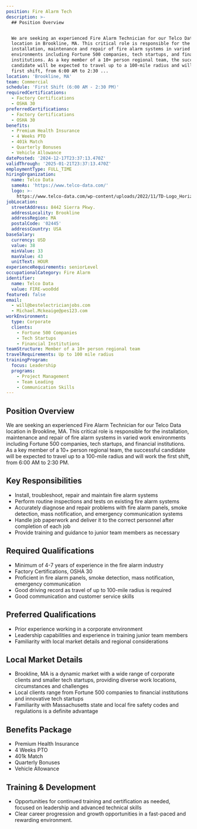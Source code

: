 ```yaml
---
position: Fire Alarm Tech
description: >-
  ## Position Overview


  We are seeking an experienced Fire Alarm Technician for our Telco Data
  location in Brookline, MA. This critical role is responsible for the
  installation, maintenance and repair of fire alarm systems in varied work
  environments including Fortune 500 companies, tech startups, and financial
  institutions. As a key member of a 10+ person regional team, the successful
  candidate will be expected to travel up to a 100-mile radius and will work the
  first shift, from 6:00 AM to 2:30 ...
location: 'Brookline, MA'
team: Commercial
schedule: 'First Shift (6:00 AM - 2:30 PM)'
requiredCertifications:
  - Factory Certifications
  - OSHA 30
preferredCertifications:
  - Factory Certifications
  - OSHA 30
benefits:
  - Premium Health Insurance
  - 4 Weeks PTO
  - 401k Match
  - Quarterly Bonuses
  - Vehicle Allowance
datePosted: '2024-12-17T23:37:13.470Z'
validThrough: '2025-01-21T23:37:13.470Z'
employmentType: FULL_TIME
hiringOrganization:
  name: Telco Data
  sameAs: 'https://www.telco-data.com/'
  logo: >-
    https://www.telco-data.com/wp-content/uploads/2022/11/TD-Logo_Horizontal_Color.webp
jobLocation:
  streetAddress: 8442 Sierra Pkwy.
  addressLocality: Brookline
  addressRegion: MA
  postalCode: '02445'
  addressCountry: USA
baseSalary:
  currency: USD
  value: 38
  minValue: 33
  maxValue: 43
  unitText: HOUR
experienceRequirements: seniorLevel
occupationalCategory: Fire Alarm
identifier:
  name: Telco Data
  value: FIRE-woo0dd
featured: false
email:
  - will@bestelectricianjobs.com
  - Michael.Mckeaige@pes123.com
workEnvironment:
  type: Corporate
  clients:
    - Fortune 500 Companies
    - Tech Startups
    - Financial Institutions
teamStructure: Member of a 10+ person regional team
travelRequirements: Up to 100 mile radius
trainingProgram:
  focus: Leadership
  programs:
    - Project Management
    - Team Leading
    - Communication Skills
---
```




## Position Overview

We are seeking an experienced Fire Alarm Technician for our Telco Data location in Brookline, MA. This critical role is responsible for the installation, maintenance and repair of fire alarm systems in varied work environments including Fortune 500 companies, tech startups, and financial institutions. As a key member of a 10+ person regional team, the successful candidate will be expected to travel up to a 100-mile radius and will work the first shift, from 6:00 AM to 2:30 PM.

## Key Responsibilities

- Install, troubleshoot, repair and maintain fire alarm systems
- Perform routine inspections and tests on existing fire alarm systems
- Accurately diagnose and repair problems with fire alarm panels, smoke detection, mass notification, and emergency communication systems
- Handle job paperwork and deliver it to the correct personnel after completion of each job
- Provide training and guidance to junior team members as necessary
  
## Required Qualifications

- Minimum of 4-7 years of experience in the fire alarm industry
- Factory Certifications, OSHA 30
- Proficient in fire alarm panels, smoke detection, mass notification, emergency communication
- Good driving record as travel of up to 100-mile radius is required
- Good communication and customer service skills

## Preferred Qualifications

- Prior experience working in a corporate environment
- Leadership capabilities and experience in training junior team members
- Familiarity with local market details and regional considerations

## Local Market Details

- Brookline, MA is a dynamic market with a wide range of corporate clients and smaller tech startups, providing diverse work locations, circumstances and challenges
- Local clients range from Fortune 500 companies to financial institutions and innovative tech startups
- Familiarity with Massachusetts state and local fire safety codes and regulations is a definite advantage

## Benefits Package

- Premium Health Insurance
- 4 Weeks PTO
- 401k Match
- Quarterly Bonuses
- Vehicle Allowance
  
## Training & Development

- Opportunities for continued training and certification as needed, focused on leadership and advanced technical skills
- Clear career progression and growth opportunities in a fast-paced and rewarding environment.